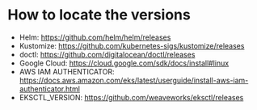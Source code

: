 # How to locate the versions

* Helm: https://github.com/helm/helm/releases
* Kustomize: https://github.com/kubernetes-sigs/kustomize/releases
* doctl: https://github.com/digitalocean/doctl/releases
* Google Cloud: https://cloud.google.com/sdk/docs/install#linux
* AWS IAM AUTHENTICATOR: https://docs.aws.amazon.com/eks/latest/userguide/install-aws-iam-authenticator.html
* EKSCTL_VERSION: https://github.com/weaveworks/eksctl/releases